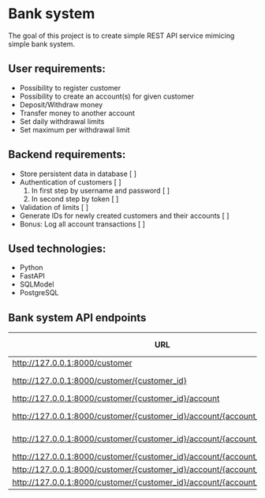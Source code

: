# Bank system
The goal of this project is to create simple REST API service mimicing simple bank system.
## User requirements:
- Possibility to register customer
- Possibility to create an account(s) for given customer
- Deposit/Withdraw money
- Transfer money to another account
- Set daily withdrawal limits
- Set maximum per withdrawal limit
## Backend requirements:
- Store persistent data in database [ ] 
- Authentication of customers [ ] 
  1. In first step by username and password [ ] 
  2. In second step by token [ ]
- Validation of limits [ ]
- Generate IDs for newly created customers and their accounts [ ]
- Bonus: Log all account transactions [ ]
## Used technologies:
- Python
- FastAPI
- SQLModel
- PostgreSQL

## Bank system API endpoints
|URL                                                                            | HTTP method |
|---------------------------------------------                                  |-------------|
|http://127.0.0.1:8000/customer                                                 |POST         |
|http://127.0.0.1:8000/customer/{customer_id}                                   |GET, DELETE  |
|http://127.0.0.1:8000/customer/{customer_id}/account                           |POST         |
|http://127.0.0.1:8000/customer/{customer_id}/account/{account_id}              |GET, DELETE  |
|http://127.0.0.1:8000/customer/{customer_id}/account/{account_id}/limits       |GET, POST    |
|http://127.0.0.1:8000/customer/{customer_id}/account/{account_id}/transfer     |PUT          |
|http://127.0.0.1:8000/customer/{customer_id}/account/{account_id}/withdrawal   |PUT          |
|http://127.0.0.1:8000/customer/{customer_id}/account/{account_id}/deposit      |PUT          |



